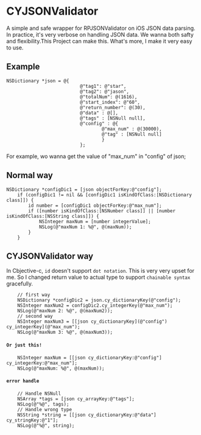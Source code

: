 # CYJSONValidator

A simple and safe wrapper for RPJSONValidator on iOS JSON data parsing. In practice, it's very verbose on handling JSON data. We wanna both safty and flexibility.This Project can make this. What's more, I make it very easy to use.


## Example

```obj-c
NSDictionary *json = @{
                           @"tag1": @"star",
                           @"tag2": @"jason",
                           @"totalNum": @(1616),
                           @"start_index": @"60",
                           @"return_number": @(30),
                           @"data" : @[],
                           @"tags" : [NSNull null],
                           @"config" : @{
                                   @"max_num" : @(30000),
                                   @"tag" : [NSNull null]
                                   }
                           };
```
For example, wo wanna get the value of "max_num" in "config" of json;

## Normal way

```obj-c
NSDictionary *configDic1 = [json objectForKey:@"config"];
    if (configDic1 != nil && [configDic1 isKindOfClass:[NSDictionary class]]) {
        id number = [configDic1 objectForKey:@"max_num"];
        if ([number isKindOfClass:[NSNumber class]] || [number isKindOfClass:[NSString class]]) {
            NSInteger maxNum = [number integerValue];
            NSLog(@"maxNum 1: %@", @(maxNum));
        }
    }
```

## CYJSONValidator way

In Cbjective-c, `id` doesn't support `dot notation`. This is very very upset for me. So I changed return value to actual type to support `chainable syntax` gracefully. 

```obj-c
	// first way
    NSDictionary *configDic2 = json.cy_dictionaryKey(@"config");
    NSInteger maxNum2 = configDic2.cy_integerKey(@"max_num");
    NSLog(@"maxNum 2: %@", @(maxNum2));
    // second way
    NSInteger maxNum3 = [[json cy_dictionaryKey](@"config") cy_integerKey](@"max_num");
    NSLog(@"maxNum 3: %@", @(maxNum3));
```

#### `Or just this!`
   
```obj-c
    NSInteger maxNum = [[json cy_dictionaryKey:@"config"] cy_integerKey:@"max_num"];
    NSLog(@"maxNum: %@", @(maxNum));
```

#### `error handle`

```obj-c
	// Handle NSNull
    NSArray *tags = [json cy_arrayKey:@"tags"];
    NSLog(@"%@", tags);
    // Handle wrong type
    NSString *string = [[json cy_dictionaryKey:@"data"] cy_stringKey:@"1"];
    NSLog(@"%@", string);
```



